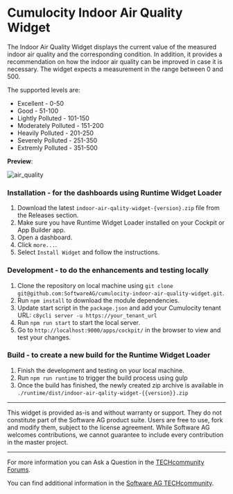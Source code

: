 # Cumulocity Indoor Air Quality Widget

The Indoor Air Quality Widget displays the current value of the measured indoor air quality and the corresponding condition. In addition, it provides a recommendation on how the indoor air quality can be improved in case it is necessary. The widget expects a measurement in the range between 0 and 500.

The supported levels are:
* Excellent - 0-50
* Good - 51-100
* Lightly Polluted - 101-150
* Moderately Polluted - 151-200
* Heavily Polluted - 201-250
* Severely Polluted - 251-350
* Extremly Polluted - 351-500

**Preview**:

![air_quality](https://user-images.githubusercontent.com/57527184/155506753-1f381610-3498-44b2-b60c-eea2a9c6e5ee.png)

### Installation - for the dashboards using Runtime Widget Loader
1. Download the latest `indoor-air-qality-widget-{version}.zip` file from the Releases section.
2. Make sure you have Runtime Widget Loader installed on your Cockpit or App Builder app.
3. Open a dashboard.
4. Click `more...`.
5. Select `Install Widget` and follow the instructions.

### Development - to do the enhancements and testing locally
1. Clone the repository on local machine using `git clone git@github.com:SoftwareAG/cumulocity-indoor-air-quality-widget.git`.
2. Run `npm install` to download the module dependencies.
3. Update start script in the `package.json` and add your Cumulocity tenant URL: `c8ycli server -u https://your_tenant_url` 
4. Run `npm run start` to start the local server.
5. Go to `http://localhost:9000/apps/cockpit/` in the browser to view and test your changes.

### Build - to create a new build for the Runtime Widget Loader
1. Finish the development and testing on your local machine.
2. Run `npm run runtime` to trigger the build process using gulp
3. Once the build has finished, the newly created zip archive is available in `./runtime/dist/indoor-air-qality-widget-{{version}}.zip`

------------------------------
  
This widget is provided as-is and without warranty or support. They do not constitute part of the Software AG product suite. Users are free to use, fork and modify them, subject to the license agreement. While Software AG welcomes contributions, we cannot guarantee to include every contribution in the master project.
_____________________
For more information you can Ask a Question in the [TECHcommunity Forums](http://tech.forums.softwareag.com/techjforum/forums/list.page?product=cumulocity).
  
You can find additional information in the [Software AG TECHcommunity](http://techcommunity.softwareag.com/home/-/product/name/cumulocity).

